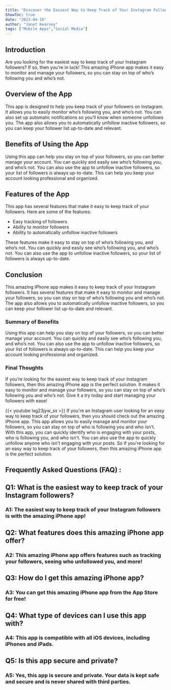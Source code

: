 ```yaml
---
title: "Discover the Easiest Way to Keep Track of Your Instagram Followers with This Amazing iPhone App!"
ShowToc: true 
date: "2023-04-19"
author: "Janet Kearney" 
tags: ["Mobile Apps","Social Media"]
---
```

## Introduction 

Are you looking for the easiest way to keep track of your Instagram followers? If so, then you’re in luck! This amazing iPhone app makes it easy to monitor and manage your followers, so you can stay on top of who’s following you and who’s not. 

## Overview of the App

This app is designed to help you keep track of your followers on Instagram. It allows you to easily monitor who’s following you, and who’s not. You can also set up automatic notifications so you’ll know when someone unfollows you. The app also allows you to automatically unfollow inactive followers, so you can keep your follower list up-to-date and relevant. 

## Benefits of Using the App

Using this app can help you stay on top of your followers, so you can better manage your account. You can quickly and easily see who’s following you, and who’s not. You can also use the app to unfollow inactive followers, so your list of followers is always up-to-date. This can help you keep your account looking professional and organized. 

## Features of the App

This app has several features that make it easy to keep track of your followers. Here are some of the features: 

* Easy tracking of followers
* Ability to monitor followers
* Ability to automatically unfollow inactive followers

These features make it easy to stay on top of who’s following you, and who’s not. You can quickly and easily see who’s following you, and who’s not. You can also use the app to unfollow inactive followers, so your list of followers is always up-to-date. 

## Conclusion 

This amazing iPhone app makes it easy to keep track of your Instagram followers. It has several features that make it easy to monitor and manage your followers, so you can stay on top of who’s following you and who’s not. The app also allows you to automatically unfollow inactive followers, so you can keep your follower list up-to-date and relevant. 

### Summary of Benefits 

Using this app can help you stay on top of your followers, so you can better manage your account. You can quickly and easily see who’s following you, and who’s not. You can also use the app to unfollow inactive followers, so your list of followers is always up-to-date. This can help you keep your account looking professional and organized. 

### Final Thoughts

If you’re looking for the easiest way to keep track of your Instagram followers, then this amazing iPhone app is the perfect solution. It makes it easy to monitor and manage your followers, so you can stay on top of who’s following you and who’s not. Give it a try today and start managing your followers with ease!

{{< youtube lxg23jyw_ss >}} 
If you're an Instagram user looking for an easy way to keep track of your followers, then you should check out the amazing iPhone app. This app allows you to easily manage and monitor your followers, so you can stay on top of who is following you and who isn't. With this app, you can quickly identify who is engaging with your posts, who is following you, and who isn't. You can also use the app to quickly unfollow anyone who isn't engaging with your posts. So if you're looking for an easy way to keep track of your followers, then this amazing iPhone app is the perfect solution.

## Frequently Asked Questions (FAQ) :
<h2>Q1: What is the easiest way to keep track of your Instagram followers?</h2>

<h3>A1: The easiest way to keep track of your Instagram followers is with the amazing iPhone app!</h3>

<h2>Q2: What features does this amazing iPhone app offer?</h2>

<h3>A2: This amazing iPhone app offers features such as tracking your followers, seeing who unfollowed you, and more!</h3>

<h2>Q3: How do I get this amazing iPhone app?</h2>

<h3>A3: You can get this amazing iPhone app from the App Store for free!</h3>

<h2>Q4: What type of devices can I use this app with?</h2>

<h3>A4: This app is compatible with all iOS devices, including iPhones and iPads.</h3>

<h2>Q5: Is this app secure and private?</h2>

<h3>A5: Yes, this app is secure and private. Your data is kept safe and secure and is never shared with third parties.</h3>


